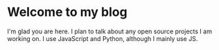 # Welcome to my blog

I'm glad you are here. I plan to talk about any open source projects I am working on. I use JavaScript and Python, although I mainly use JS.
